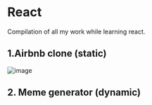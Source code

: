 # React
Compilation of all my work while learning react.

## 1.Airbnb clone (static)
![image](https://github.com/yuktaX/React/assets/98662595/e114a7ee-8ef9-473c-8332-fce4ebd76bfc)
## 2. Meme generator (dynamic)


